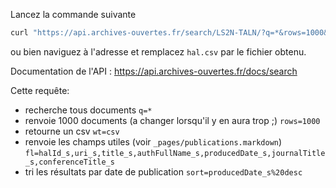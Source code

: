 Lancez la commande suivante
```bash
curl "https://api.archives-ouvertes.fr/search/LS2N-TALN/?q=*&rows=1000&wt=csv&fl=halId_s,uri_s,title_s,authFullName_s,producedDate_s,producedDateY_i,journalTitle_s,conferenceTitle_s,country_s&sort=producedDate_s%20desc" > hal2.csv
```
ou bien naviguez à l'adresse et remplacez `hal.csv` par le fichier obtenu.

Documentation de l'API : https://api.archives-ouvertes.fr/docs/search

Cette requête:
- recherche tous documents `q=*`
- renvoie 1000 documents (a changer lorsqu'il y en aura trop ;) `rows=1000`
- retourne un csv `wt=csv`
- renvoie les champs utiles (voir `_pages/publications.markdown`) `fl=halId_s,uri_s,title_s,authFullName_s,producedDate_s,journalTitle_s,conferenceTitle_s`
- tri les résultats par date de publication `sort=producedDate_s%20desc`